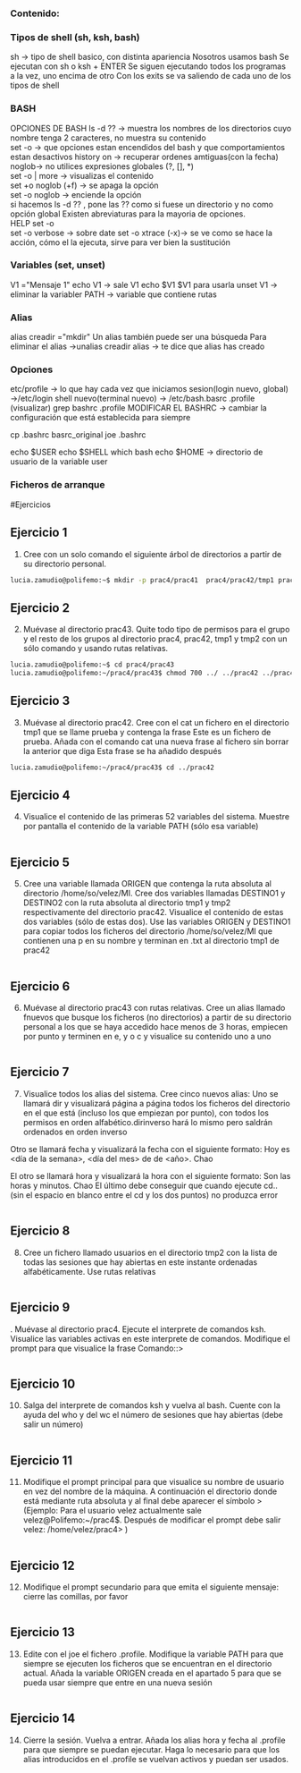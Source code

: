 ### Contenido:
### Tipos de shell (sh, ksh, bash)
sh -> tipo de shell basico, con distinta apariencia
Nosotros usamos bash
Se ejecutan con sh o ksh + ENTER
Se siguen ejecutando todos los programas a la vez, uno encima de otro
Con los exits se va saliendo de cada uno de los tipos de shell

### BASH
OPCIONES DE BASH
ls -d ?? -> muestra los nombres de los directorios cuyo nombre tenga 2 caracteres, no muestra su contenido \
set -o -> que opciones estan encendidos del bash y que comportamientos estan desactivos
history on -> recuperar ordenes amtiguas(con la fecha) \
noglob-> no utilices expresiones globales (?, [], *) \
set -o | more -> visualizas el contenido \
set +o noglob (+f) -> se apaga la opción \
set -o noglob -> enciende la opción \
si hacemos ls -d ?? , pone las ?? como si fuese un directorio y no como opción global
Existen abreviaturas para la mayoria de opciones. \
HELP set -o \
set -o verbose -> sobre date
set -o xtrace (-x)-> se ve como se hace la acción, cómo el la ejecuta, sirve para ver bien la sustitución

### Variables (set, unset)
V1 ="Mensaje 1"
echo V1 -> sale V1
echo  $V1
$V1 para usarla
unset V1 -> eliminar la variabler
PATH -> variable que contiene rutas

### Alias
alias creadir ="mkdir"
Un alias también puede ser una búsqueda 
Para eliminar el alias ->unalias creadir
alias -> te dice que alias has creado

### Opciones
etc/profile -> lo que hay cada vez que iniciamos sesion(login nuevo, global) ->/etc/login
shell nuevo(terminal nuevo) -> /etc/bash.basrc
.profile (visualizar)
grep bashrc .profile
MODIFICAR EL BASHRC -> cambiar la configuración que está establecida para siempre

cp .bashrc basrc_original
joe .bashrc

echo $USER
echo $SHELL
which bash
echo $HOME -> directorio de usuario de la variable user


### Ficheros de arranque

#Ejercicios

## Ejercicio 1
1. Cree con un solo comando el siguiente árbol de directorios a partir de su
directorio personal. 
```bash
lucia.zamudio@polifemo:~$ mkdir -p prac4/prac41  prac4/prac42/tmp1 prac4/prac42/tmp2  prac4/prac43
````

## Ejercicio 2
2. Muévase al directorio prac43. Quite todo tipo de permisos para el grupo y el resto de los grupos al directorio prac4, prac42, tmp1 y tmp2 con un sólo comando y usando rutas relativas.
```bash
lucia.zamudio@polifemo:~$ cd prac4/prac43
lucia.zamudio@polifemo:~/prac4/prac43$ chmod 700 ../ ../prac42 ../prac42/tmp1 ../prac42/tmp2
```
## Ejercicio 3
3. Muévase al directorio prac42. Cree con el cat un fichero en el directorio tmp1 que se llame prueba y contenga la frase Este es un fichero de prueba. Añada con el comando cat una nueva frase al fichero sin borrar la anterior que diga Esta frase se ha añadido después
```bash
lucia.zamudio@polifemo:~/prac4/prac43$ cd ../prac42

```

## Ejercicio 4
4. Visualice el contenido de las primeras 52 variables del sistema. Muestre por
pantalla el contenido de la variable PATH (sólo esa variable) 
```bash

```

## Ejercicio 5
5. Cree una variable llamada ORIGEN que contenga la ruta absoluta al directorio /home/so/velez/MI. Cree dos variables llamadas DESTINO1 y DESTINO2 con la ruta absoluta al 
 directorio tmp1 y tmp2 respectivamente del directorio prac42. Visualice el contenido de estas dos variables (sólo de estas dos). Use las variables ORIGEN y DESTINO1 para copiar todos los ficheros del directorio /home/so/velez/MI que contienen una p en su nombre y terminan en .txt al directorio tmp1 de prac42
```bash

```

## Ejercicio 6
6. Muévase al directorio prac43 con rutas relativas. Cree un alias llamado fnuevos que busque los ficheros (no directorios) a partir de su directorio personal a los que se haya accedido hace menos de 3 horas, empiecen por punto y terminen en e, y o c y visualice su contenido uno a uno 

```bash

```


## Ejercicio 7
7. Visualice todos los alias del sistema. Cree cinco nuevos alias:
Uno se llamará dir y visualizará página a página todos los ficheros del directorio en el que está (incluso los que empiezan por punto), con todos los permisos en orden alfabético.dirinverso hará lo mismo pero saldrán ordenados en orden inverso

 Otro se llamará fecha y visualizará la fecha con el siguiente formato:
Hoy es <día de la semana>, <día del mes> de <mes> de <año>. Chao

El otro se llamará hora y visualizará la hora con el siguiente formato:
Son las <hora> horas y <minuto> minutos. Chao
El último debe conseguir que cuando ejecute cd.. (sin el espacio en blanco entre el cd y los dos puntos) no produzca error 

```bash

```


## Ejercicio 8
8. Cree un fichero llamado usuarios en el directorio tmp2 con la lista de todas las sesiones que hay abiertas en este instante ordenadas alfabéticamente.
Use rutas relativas 
```bash

```

## Ejercicio 9
. Muévase al directorio prac4. Ejecute el interprete de comandos ksh. Visualice las variables activas en este interprete de comandos. Modifique el prompt para que visualice la frase Comando::>
```bash

```
## Ejercicio 10
10. Salga del interprete de comandos ksh y vuelva al bash. Cuente con la ayuda del who y del wc el número de sesiones que hay abiertas (debe salir un número) 

```bash

```

## Ejercicio 11
11. Modifique el prompt principal para que visualice su nombre de usuario en vez del nombre de la máquina. A continuación el directorio donde está mediante ruta absoluta y al final debe aparecer el símbolo > (Ejemplo: Para el usuario velez actualmente sale velez@Polifemo:~/prac4$. Después de modificar el prompt debe salir velez: /home/velez/prac4> ) 
```bash

```

## Ejercicio 12
12. Modifique el prompt secundario para que emita el siguiente mensaje: cierre las comillas, por favor
```bash

```
## Ejercicio 13
13. Edite con el joe el fichero .profile. Modifique la variable PATH para que siempre se ejecuten los ficheros que se encuentran en el directorio actual. Añada la variable ORIGEN creada en el apartado 5 para que se pueda usar siempre que entre en una nueva sesión 

```bash

```

## Ejercicio 14
14. Cierre la sesión. Vuelva a entrar. Añada los alias hora y fecha al .profile para que siempre se puedan ejecutar. Haga lo necesario para que los alias introducidos en el .profile se vuelvan activos y puedan ser usados. 
```bash

```

